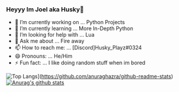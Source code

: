 ### Heyyy Im Joel aka Husky👋


- 🔭 I’m currently working on ... Python Projects
- 🌱 I’m currently learning ... More In-Depth Python
- 🤔 I’m looking for help with ... Lua
- 💬 Ask me about ... Fire away
- 📫 How to reach me: ... [Discord]Husky_Playz#0324
- 😄 Pronouns: ... He/Him
- ⚡ Fun fact: ... I like doing random stuff when im bored 

![Top Langs](https://github-readme-stats.vercel.app/api/top-langs/?username=HuskyCodez&layout=compact)](https://github.com/anuraghazra/github-readme-stats)
[![Anurag's github stats](https://github-readme-stats.vercel.app/api?username=HuskyCodez&show_icons=true&theme=dracula)](https://github.com/anuraghazra/github-readme-stats)
